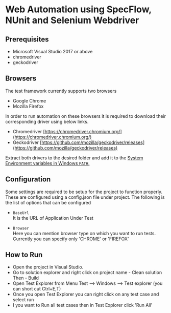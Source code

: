 # Web Automation using SpecFlow, NUnit and Selenium Webdriver
## Prerequisites
- Microsoft Visual Studio 2017 or above
- chromedriver
- geckodriver

## Browsers
The test framework currently supports two browsers

- Google Chrome
- Mozilla Firefox

In order to run automation on these browsers it is required to download their corresponding driver using below links.
- Chromedriver [https://chromedriver.chromium.org/](https://chromedriver.chromium.org/)
- Geckodriver [https://github.com/mozilla/geckodriver/releases](https://github.com/mozilla/geckodriver/releases)

Extract both drivers to the desired folder and add it to the [System Environment variables in Windows `PATH`.](https://zwbetz.com/download-chromedriver-binary-and-add-to-your-path-for-automated-functional-testing/)

## Configuration
Some settings are required to be setup for the project to function properly. These are configured using a config.json file under project.
The following is the list of options that can be configured

- `BaseUrl`  
It is the URL of Application Under Test

- `Browser`  
Here you can mention browser type on which you want to run tests. Currently you can specify only 'CHROME' or 'FIREFOX'

## How to Run
- Open the project in Visual Studio.
- Go to solution explorer and right click on project name - Clean solution Then - Build
- Open Test Explorer from Menu Test --> Windows --> Test explorer (you can short cut Ctrl+E,T)
- Once you open Test Explorer you can right click on any test case and select run
- I you want to Run all test cases then in Test Explorer click 'Run All'

